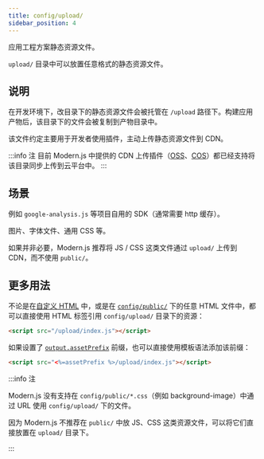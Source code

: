 ```yaml
---
title: config/upload/
sidebar_position: 4
---
```


应用工程方案静态资源文件。

`upload/` 目录中可以放置任意格式的静态资源文件。

## 说明

在开发环境下，改目录下的静态资源文件会被托管在 `/upload` 路径下。构建应用产物后，该目录下的文件会被复制到产物目录中。

该文件约定主要用于开发者使用插件，主动上传静态资源文件到 CDN。

:::info 注
目前 Modern.js 中提供的 CDN 上传插件（[OSS](/docs/guides/features/server-side/deploy/upload-cdn/oss)、[COS](/docs/guides/features/server-side/deploy/upload-cdn/cos)）都已经支持将该目录同步上传到云平台中。
:::

## 场景

例如 `google-analysis.js` 等项目自用的 SDK（通常需要 http 缓存）。

图片、字体文件、通用 CSS 等。

如果并非必要，Modern.js 推荐将 JS / CSS 这类文件通过 `upload/` 上传到 CDN，而不使用 `public/`。

## 更多用法

不论是在[自定义 HTML](/docs/guides/usages/basic-configuration/html) 中，或是在 [`config/public/`](/docs/apis/hooks/mwa/config/public) 下的任意 HTML 文件中，都可以直接使用 HTML 标签引用 `config/upload/` 目录下的资源：

```html
<script src="/upload/index.js"></script>
```

如果设置了 [`output.assetPrefix`](/docs/apis/config/output/asset-prefix) 前缀，也可以直接使用模板语法添加该前缀：

```html
<script src="<%=assetPrefix %>/upload/index.js"></script>
```

:::info 注

Modern.js 没有支持在 `config/public/*.css`（例如 background-image）中通过 URL 使用 `config/upload/` 下的文件。

因为 Modern.js 不推荐在 `public/` 中放 JS、CSS 这类资源文件，可以将它们直接放置在 `upload/` 目录下。

:::
